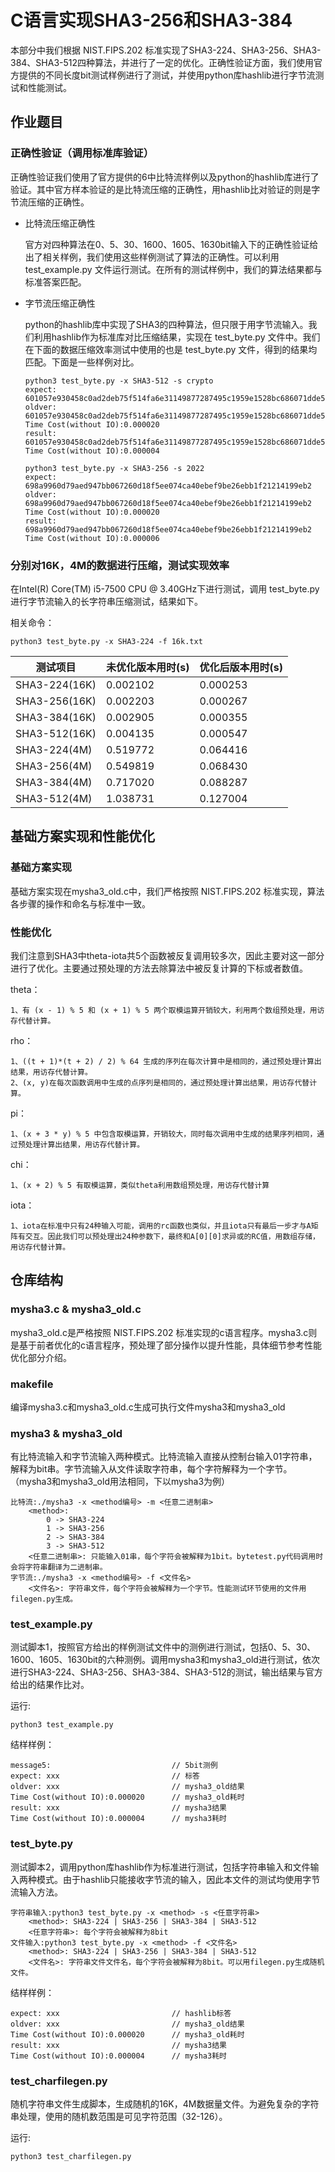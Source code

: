 # C语言实现SHA3-256和SHA3-384

本部分中我们根据 NIST.FIPS.202 标准实现了SHA3-224、SHA3-256、SHA3-384、SHA3-512四种算法，并进行了一定的优化。正确性验证方面，我们使用官方提供的不同长度bit测试样例进行了测试，并使用python库hashlib进行字节流测试和性能测试。

## 作业题目

### 正确性验证（调用标准库验证）

正确性验证我们使用了官方提供的6中比特流样例以及python的hashlib库进行了验证。其中官方样本验证的是比特流压缩的正确性，用hashlib比对验证的则是字节流压缩的正确性。

- 比特流压缩正确性
  
  官方对四种算法在0、5、30、1600、1605、1630bit输入下的正确性验证给出了相关样例，我们使用这些样例测试了算法的正确性。可以利用 test_example.py 文件运行测试。在所有的测试样例中，我们的算法结果都与标准答案匹配。

- 字节流压缩正确性
  
  python的hashlib库中实现了SHA3的四种算法，但只限于用字节流输入。我们利用hashlib作为标准库对比压缩结果，实现在 test_byte.py 文件中。我们在下面的数据压缩效率测试中使用的也是 test_byte.py 文件，得到的结果均匹配。下面是一些样例对比。

    ```
    python3 test_byte.py -x SHA3-512 -s crypto
    expect: 601057e930458c0ad2deb75f514fa6e31149877287495c1959e1528bc686071dde5e99ec31a24452b2731409bc3f7521a4d5da00b116e21f5c88ef53765a8ee5
    oldver: 601057e930458c0ad2deb75f514fa6e31149877287495c1959e1528bc686071dde5e99ec31a24452b2731409bc3f7521a4d5da00b116e21f5c88ef53765a8ee5
    Time Cost(without IO):0.000020
    result: 601057e930458c0ad2deb75f514fa6e31149877287495c1959e1528bc686071dde5e99ec31a24452b2731409bc3f7521a4d5da00b116e21f5c88ef53765a8ee5
    Time Cost(without IO):0.000004
    ```

    ```
    python3 test_byte.py -x SHA3-256 -s 2022
    expect: 698a9960d79aed947bb067260d18f5ee074ca40ebef9be26ebb1f21214199eb2
    oldver: 698a9960d79aed947bb067260d18f5ee074ca40ebef9be26ebb1f21214199eb2
    Time Cost(without IO):0.000020
    result: 698a9960d79aed947bb067260d18f5ee074ca40ebef9be26ebb1f21214199eb2
    Time Cost(without IO):0.000006
    ```

### 分别对16K，4M的数据进行压缩，测试实现效率

在Intel(R) Core(TM) i5-7500 CPU @ 3.40GHz下进行测试，调用 test_byte.py 进行字节流输入的长字符串压缩测试，结果如下。

相关命令：

    python3 test_byte.py -x SHA3-224 -f 16k.txt

| 测试项目     | 未优化版本用时(s) | 优化后版本用时(s) |
| ----------- | ----------- |-----------|
| SHA3-224(16K)    | 0.002102 | 0.000253 |
| SHA3-256(16K)    | 0.002203 | 0.000267 |
| SHA3-384(16K)    | 0.002905 | 0.000355 |
| SHA3-512(16K)    | 0.004135 | 0.000547 |
| SHA3-224(4M)    | 0.519772 | 0.064416 |
| SHA3-256(4M)    | 0.549819 | 0.068430 |
| SHA3-384(4M)    | 0.717020 | 0.088287 |
| SHA3-512(4M)    | 1.038731 | 0.127004 |

## 基础方案实现和性能优化

### 基础方案实现

基础方案实现在mysha3_old.c中，我们严格按照 NIST.FIPS.202 标准实现，算法各步骤的操作和命名与标准中一致。

### 性能优化

我们注意到SHA3中theta-iota共5个函数被反复调用较多次，因此主要对这一部分进行了优化。主要通过预处理的方法去除算法中被反复计算的下标或者数值。

theta：

    1、有 (x - 1) % 5 和 (x + 1) % 5 两个取模运算开销较大，利用两个数组预处理，用访存代替计算。

rho：

    1、((t + 1)*(t + 2) / 2) % 64 生成的序列在每次计算中是相同的，通过预处理计算出结果，用访存代替计算。
    2、(x, y)在每次函数调用中生成的点序列是相同的，通过预处理计算出结果，用访存代替计算。

pi：

    1、(x + 3 * y) % 5 中包含取模运算，开销较大，同时每次调用中生成的结果序列相同，通过预处理计算出结果，用访存代替计算。

chi：

    1、(x + 2) % 5 有取模运算，类似theta利用数组预处理，用访存代替计算

iota：

    1、iota在标准中只有24种输入可能，调用的rc函数也类似，并且iota只有最后一步才与A矩阵有交互。因此我们可以预处理出24种参数下，最终和A[0][0]求异或的RC值，用数组存储，用访存代替计算。

## 仓库结构

### mysha3.c & mysha3_old.c

mysha3_old.c是严格按照 NIST.FIPS.202 标准实现的c语言程序。mysha3.c则是基于前者优化的c语言程序，预处理了部分操作以提升性能，具体细节参考性能优化部分介绍。

### makefile

编译mysha3.c和mysha3_old.c生成可执行文件mysha3和mysha3_old

### mysha3 & mysha3_old

有比特流输入和字节流输入两种模式。比特流输入直接从控制台输入01字符串，解释为bit串。字节流输入从文件读取字符串，每个字符解释为一个字节。（mysha3和mysha3_old用法相同，下以mysha3为例）

    比特流:./mysha3 -x <method编号> -m <任意二进制串>
        <method>: 
            0 -> SHA3-224 
            1 -> SHA3-256 
            2 -> SHA3-384 
            3 -> SHA3-512
        <任意二进制串>: 只能输入01串，每个字符会被解释为1bit。bytetest.py代码调用时会将字符串翻译为二进制串。
    字节流:./mysha3 -x <method编号> -f <文件名>
        <文件名>: 字符串文件，每个字符会被解释为一个字节。性能测试环节使用的文件用filegen.py生成。

### test_example.py

测试脚本1，按照官方给出的样例测试文件中的测例进行测试，包括0、5、30、1600、1605、1630bit的六种测例。调用mysha3和mysha3_old进行测试，依次进行SHA3-224、SHA3-256、SHA3-384、SHA3-512的测试，输出结果与官方给出的结果作比对。

运行: 
    
    python3 test_example.py

结样样例：

    message5:                           // 5bit测例
    expect: xxx                         // 标答
    oldver: xxx                         // mysha3_old结果
    Time Cost(without IO):0.000020      // mysha3_old耗时
    result: xxx                         // mysha3结果
    Time Cost(without IO):0.000004      // mysha3耗时

### test_byte.py

测试脚本2，调用python库hashlib作为标准进行测试，包括字符串输入和文件输入两种模式。由于hashlib只能接收字节流的输入，因此本文件的测试均使用字节流输入方法。

    字符串输入:python3 test_byte.py -x <method> -s <任意字符串>
        <method>: SHA3-224 | SHA3-256 | SHA3-384 | SHA3-512
        <任意字符串>: 每个字符会被解释为8bit
    文件输入:python3 test_byte.py -x <method> -f <文件名>
        <method>: SHA3-224 | SHA3-256 | SHA3-384 | SHA3-512
        <文件名>: 字符串文件文件名，每个字符会被解释为8bit。可以用filegen.py生成随机文件。

结样样例：

    expect: xxx                         // hashlib标答
    oldver: xxx                         // mysha3_old结果
    Time Cost(without IO):0.000020      // mysha3_old耗时
    result: xxx                         // mysha3结果
    Time Cost(without IO):0.000004      // mysha3耗时

### test_charfilegen.py

随机字符串文件生成脚本，生成随机的16K，4M数据量文件。为避免复杂的字符串处理，使用的随机数范围是可见字符范围（32-126）。

运行: 

    python3 test_charfilegen.py